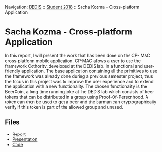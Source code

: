 Navigation: [DEDIS](https://github.com/dedis/doc) ::
[Student 2018](../README.md) ::
Sacha Kozma - Cross-platform Application

# Sacha Kozma - Cross-platform Application

In this report, I will present the work that has been done on the CP- MAC cross-platform mobile application. CP-MAC allows a user to use the framework Cothority, developed at the DEDIS lab, in a functional and user- friendly application. The base application containing all the primitives to use the framework was already done during a previous semester project, thus the focus in this project was to improve the user experience and to extend the application with a new functionality. The chosen functionality is the BeerCoin, a long time running joke at the DEDIS lab which consists of beer tokens that can be distributed in a group using Proof-Of-Personhood. A token can then be used to get a beer and the barman can cryptographically verify if this token is part of the allowed group and unused.

## Files

- [Report](report-2018_1-sacha_kozma-xplatform.pdf)
- [Presentation](presentation-2018_1-sacha_kozma-xplatform.pdf)
- [Code](cpmac)
